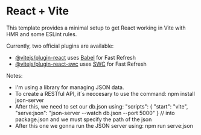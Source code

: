 # React + Vite

This template provides a minimal setup to get React working in Vite with HMR and some ESLint rules.

Currently, two official plugins are available:

- [@vitejs/plugin-react](https://github.com/vitejs/vite-plugin-react/blob/main/packages/plugin-react/README.md) uses [Babel](https://babeljs.io/) for Fast Refresh
- [@vitejs/plugin-react-swc](https://github.com/vitejs/vite-plugin-react-swc) uses [SWC](https://swc.rs/) for Fast Refresh

Notes:
- I'm using a library for managing JSON data.
- To create a RESTful API, it´s neccesary to use the command: npm install json-server
- After this, we need to set our db.json using:
"scripts": {
  "start": "vite",
  "serve:json": "json-server --watch db.json --port 5000"
}
//  into package.json and we must specify the path of the json
- After this one we gonna run the  JSON server  using:
npm run serve:json
